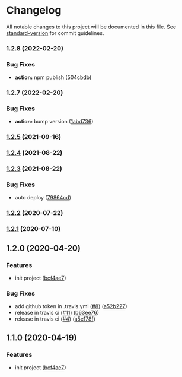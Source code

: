 # Changelog

All notable changes to this project will be documented in this file. See [standard-version](https://github.com/conventional-changelog/standard-version) for commit guidelines.

### 1.2.8 (2022-02-20)


### Bug Fixes

* **action:** npm publish ([504cbdb](https://github.com/chenzn1/webstorage-utils/commit/504cbdb2f249d94b95191416490b43d85df2ffd4))

### 1.2.7 (2022-02-20)


### Bug Fixes

* **action:** bump version ([1abd736](https://github.com/chenzn1/webstorage-utils/commit/1abd7365802aa965381fb47485b1f4b21938676f))

### [1.2.5](https://github.com/chenzn1/webstorage-utils/compare/v1.2.4...v1.2.5) (2021-09-16)

### [1.2.4](https://github.com/chenzn1/webstorage-utils/compare/v1.2.3...v1.2.4) (2021-08-22)

### [1.2.3](https://github.com/chenzn1/webstorage-utils/compare/v1.2.2...v1.2.3) (2021-08-22)


### Bug Fixes

* auto deploy ([79864cd](https://github.com/chenzn1/webstorage-utils/commit/79864cd2808aec423a59ac986f09ffe95f2c5829))

### [1.2.2](https://github.com/chenzn1/webstorage-utils/compare/v1.2.1...v1.2.2) (2020-07-22)

### [1.2.1](https://github.com/chenzn1/webstorage-utils/compare/v1.2.0...v1.2.1) (2020-07-10)

## 1.2.0 (2020-04-20)


### Features

* init project ([bcf4ae7](https://github.com/chenzn1/webstorage-utils/commit/bcf4ae7d2c6721d62eeeb61015a5b264ae56750e))


### Bug Fixes

* add github token in .travis.yml ([#8](https://github.com/chenzn1/webstorage-utils/issues/8)) ([a52b227](https://github.com/chenzn1/webstorage-utils/commit/a52b227859078737b05d39a823f2a2265d378032))
* release in travis ci ([#11](https://github.com/chenzn1/webstorage-utils/issues/11)) ([b63ee76](https://github.com/chenzn1/webstorage-utils/commit/b63ee76218a2ca92f14a318565ad4cce33b25976))
* release in travis ci ([#4](https://github.com/chenzn1/webstorage-utils/issues/4)) ([a5e178f](https://github.com/chenzn1/webstorage-utils/commit/a5e178fc3f4a056c08557ebd0945b256c431d1da))

## 1.1.0 (2020-04-19)


### Features

* init project ([bcf4ae7](https://github.com/chenzn1/webstorage-utils/commit/bcf4ae7d2c6721d62eeeb61015a5b264ae56750e))
